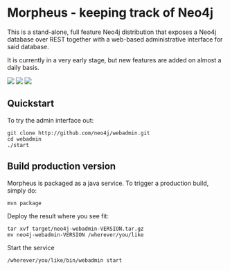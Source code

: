 Morpheus - keeping track of Neo4j
=================================

This is a stand-alone, 
full feature Neo4j distribution that exposes a Neo4j database over 
REST together with a web-based administrative interface for said database.

It is currently in a very early stage, but new features are added on almost a daily basis.

<a href="http://github.com/downloads/neo4j/webadmin/monitor.png"><img src="http://github.com/downloads/neo4j/webadmin/monitor-small.png" /></a>
<a href="http://github.com/downloads/neo4j/webadmin/backup.png"><img src="http://github.com/downloads/neo4j/webadmin/backup-small.png" /></a>
<a href="http://github.com/downloads/neo4j/webadmin/config.png"><img src="http://github.com/downloads/neo4j/webadmin/backup-config.png" /></a>

Quickstart
------------
To try the admin interface out:

	git clone http://github.com/neo4j/webadmin.git
	cd webadmin
	./start
	

Build production version
------------------------
Morpheus is packaged as a java service. To trigger a production build, simply do:

	mvn package
	
Deploy the result where you see fit:

	tar xvf target/neo4j-webadmin-VERSION.tar.gz
	mv neo4j-webadmin-VERSION /wherever/you/like
	
Start the service

	/wherever/you/like/bin/webadmin start
